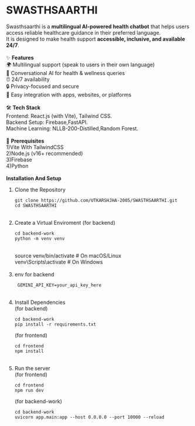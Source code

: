 # SWASTHSAARTHI
Swasthsaarthi is a **multilingual AI-powered health chatbot** that helps users access reliable healthcare guidance in their preferred language.  
It is designed to make health support **accessible, inclusive, and available 24/7**.  <br/>
<br/>
 ✨ <strong>Features</strong>  <br/>
🌍 Multilingual support (speak to users in their own language)  <br/>
🤝 Conversational AI for health & wellness queries  <br/>
⏰ 24/7 availability  <br/>
🔒 Privacy-focused and secure<br/> 
📱 Easy integration with apps, websites, or platforms   <br/>
<br/>
🛠 <strong>Tech Stack</strong> <br/>
Frontend: React.js (with Vite), Tailwind CSS.<br/>
Backend Setup: Firebase,FastAPI.<br/>
Machine Learning: NLLB-200-Distilled,Random Forest.<br/>
<br/>
🔧 <strong>Prerequisites</strong> <br/>
1)Vite With TailwindCSS <br/>
2)Node.js (v16+ recommended) <br/>
3)Firebase <br/>
4)Python <br/>
<br/>
<strong>Installation And Setup</strong><br/>
1) Clone the Repository<br/>
   ```
   git clone https://github.com/UTKARSHJHA-2005/SWASTHSAARTHI.git
   cd SWASTHSAARTHI
   ```
   <br/>
2) Create a Virtual Enviroment (for backend)
   ```
   cd backend-work
   python -m venv venv
   ```
   <br/>
   source venv/bin/activate  # On macOS/Linux <br/>
   venv\Scripts\activate      # On Windows <br/>
   <br/>
4) env for backend<br/>
   ```
    GEMINI_API_KEY=your_api_key_here
   ```
   <br/>
5) Install Dependencies <br/>
   (for backend) <br/>
   ```
   cd backend-work
   pip install -r requirements.txt
   ```
   (for frontend)
   ```
   cd frontend
   npm install
   ```
   <br/>
6) Run the server <br/>
   (for frontend) <br/>
   ```
   cd frontend
   npm run dev
   ```
   (for backend-work) <br/>
   ```
   cd backend-work
   uvicorn app.main:app --host 0.0.0.0 --port 10000 --reload
   ```
